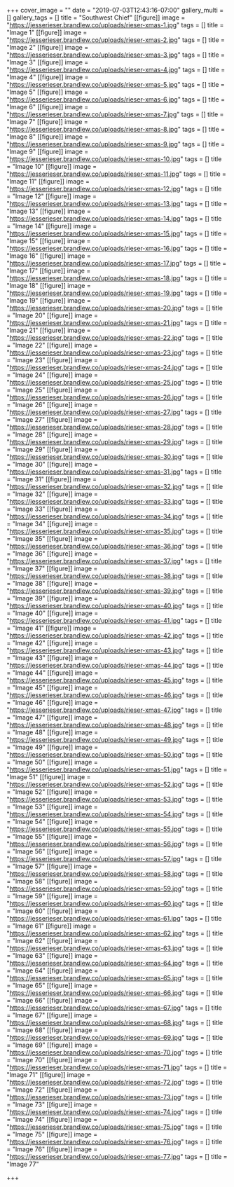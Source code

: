 +++
cover_image = ""
date = "2019-07-03T12:43:16-07:00"
gallery_multi = []
gallery_tags = []
title = "Southwest Chief"
[[figure]]
image = "https://jesserieser.brandlew.co/uploads/rieser-xmas-1.jpg"
tags = []
title = "Image 1"
[[figure]]
image = "https://jesserieser.brandlew.co/uploads/rieser-xmas-2.jpg"
tags = []
title = "Image 2"
[[figure]]
image = "https://jesserieser.brandlew.co/uploads/rieser-xmas-3.jpg"
tags = []
title = "Image 3"
[[figure]]
image = "https://jesserieser.brandlew.co/uploads/rieser-xmas-4.jpg"
tags = []
title = "Image 4"
[[figure]]
image = "https://jesserieser.brandlew.co/uploads/rieser-xmas-5.jpg"
tags = []
title = "Image 5"
[[figure]]
image = "https://jesserieser.brandlew.co/uploads/rieser-xmas-6.jpg"
tags = []
title = "Image 6"
[[figure]]
image = "https://jesserieser.brandlew.co/uploads/rieser-xmas-7.jpg"
tags = []
title = "Image 7"
[[figure]]
image = "https://jesserieser.brandlew.co/uploads/rieser-xmas-8.jpg"
tags = []
title = "Image 8"
[[figure]]
image = "https://jesserieser.brandlew.co/uploads/rieser-xmas-9.jpg"
tags = []
title = "Image 9"
[[figure]]
image = "https://jesserieser.brandlew.co/uploads/rieser-xmas-10.jpg"
tags = []
title = "Image 10"
[[figure]]
image = "https://jesserieser.brandlew.co/uploads/rieser-xmas-11.jpg"
tags = []
title = "Image 11"
[[figure]]
image = "https://jesserieser.brandlew.co/uploads/rieser-xmas-12.jpg"
tags = []
title = "Image 12"
[[figure]]
image = "https://jesserieser.brandlew.co/uploads/rieser-xmas-13.jpg"
tags = []
title = "Image 13"
[[figure]]
image = "https://jesserieser.brandlew.co/uploads/rieser-xmas-14.jpg"
tags = []
title = "Image 14"
[[figure]]
image = "https://jesserieser.brandlew.co/uploads/rieser-xmas-15.jpg"
tags = []
title = "Image 15"
[[figure]]
image = "https://jesserieser.brandlew.co/uploads/rieser-xmas-16.jpg"
tags = []
title = "Image 16"
[[figure]]
image = "https://jesserieser.brandlew.co/uploads/rieser-xmas-17.jpg"
tags = []
title = "Image 17"
[[figure]]
image = "https://jesserieser.brandlew.co/uploads/rieser-xmas-18.jpg"
tags = []
title = "Image 18"
[[figure]]
image = "https://jesserieser.brandlew.co/uploads/rieser-xmas-19.jpg"
tags = []
title = "Image 19"
[[figure]]
image = "https://jesserieser.brandlew.co/uploads/rieser-xmas-20.jpg"
tags = []
title = "Image 20"
[[figure]]
image = "https://jesserieser.brandlew.co/uploads/rieser-xmas-21.jpg"
tags = []
title = "Image 21"
[[figure]]
image = "https://jesserieser.brandlew.co/uploads/rieser-xmas-22.jpg"
tags = []
title = "Image 22"
[[figure]]
image = "https://jesserieser.brandlew.co/uploads/rieser-xmas-23.jpg"
tags = []
title = "Image 23"
[[figure]]
image = "https://jesserieser.brandlew.co/uploads/rieser-xmas-24.jpg"
tags = []
title = "Image 24"
[[figure]]
image = "https://jesserieser.brandlew.co/uploads/rieser-xmas-25.jpg"
tags = []
title = "Image 25"
[[figure]]
image = "https://jesserieser.brandlew.co/uploads/rieser-xmas-26.jpg"
tags = []
title = "Image 26"
[[figure]]
image = "https://jesserieser.brandlew.co/uploads/rieser-xmas-27.jpg"
tags = []
title = "Image 27"
[[figure]]
image = "https://jesserieser.brandlew.co/uploads/rieser-xmas-28.jpg"
tags = []
title = "Image 28"
[[figure]]
image = "https://jesserieser.brandlew.co/uploads/rieser-xmas-29.jpg"
tags = []
title = "Image 29"
[[figure]]
image = "https://jesserieser.brandlew.co/uploads/rieser-xmas-30.jpg"
tags = []
title = "Image 30"
[[figure]]
image = "https://jesserieser.brandlew.co/uploads/rieser-xmas-31.jpg"
tags = []
title = "Image 31"
[[figure]]
image = "https://jesserieser.brandlew.co/uploads/rieser-xmas-32.jpg"
tags = []
title = "Image 32"
[[figure]]
image = "https://jesserieser.brandlew.co/uploads/rieser-xmas-33.jpg"
tags = []
title = "Image 33"
[[figure]]
image = "https://jesserieser.brandlew.co/uploads/rieser-xmas-34.jpg"
tags = []
title = "Image 34"
[[figure]]
image = "https://jesserieser.brandlew.co/uploads/rieser-xmas-35.jpg"
tags = []
title = "Image 35"
[[figure]]
image = "https://jesserieser.brandlew.co/uploads/rieser-xmas-36.jpg"
tags = []
title = "Image 36"
[[figure]]
image = "https://jesserieser.brandlew.co/uploads/rieser-xmas-37.jpg"
tags = []
title = "Image 37"
[[figure]]
image = "https://jesserieser.brandlew.co/uploads/rieser-xmas-38.jpg"
tags = []
title = "Image 38"
[[figure]]
image = "https://jesserieser.brandlew.co/uploads/rieser-xmas-39.jpg"
tags = []
title = "Image 39"
[[figure]]
image = "https://jesserieser.brandlew.co/uploads/rieser-xmas-40.jpg"
tags = []
title = "Image 40"
[[figure]]
image = "https://jesserieser.brandlew.co/uploads/rieser-xmas-41.jpg"
tags = []
title = "Image 41"
[[figure]]
image = "https://jesserieser.brandlew.co/uploads/rieser-xmas-42.jpg"
tags = []
title = "Image 42"
[[figure]]
image = "https://jesserieser.brandlew.co/uploads/rieser-xmas-43.jpg"
tags = []
title = "Image 43"
[[figure]]
image = "https://jesserieser.brandlew.co/uploads/rieser-xmas-44.jpg"
tags = []
title = "Image 44"
[[figure]]
image = "https://jesserieser.brandlew.co/uploads/rieser-xmas-45.jpg"
tags = []
title = "Image 45"
[[figure]]
image = "https://jesserieser.brandlew.co/uploads/rieser-xmas-46.jpg"
tags = []
title = "Image 46"
[[figure]]
image = "https://jesserieser.brandlew.co/uploads/rieser-xmas-47.jpg"
tags = []
title = "Image 47"
[[figure]]
image = "https://jesserieser.brandlew.co/uploads/rieser-xmas-48.jpg"
tags = []
title = "Image 48"
[[figure]]
image = "https://jesserieser.brandlew.co/uploads/rieser-xmas-49.jpg"
tags = []
title = "Image 49"
[[figure]]
image = "https://jesserieser.brandlew.co/uploads/rieser-xmas-50.jpg"
tags = []
title = "Image 50"
[[figure]]
image = "https://jesserieser.brandlew.co/uploads/rieser-xmas-51.jpg"
tags = []
title = "Image 51"
[[figure]]
image = "https://jesserieser.brandlew.co/uploads/rieser-xmas-52.jpg"
tags = []
title = "Image 52"
[[figure]]
image = "https://jesserieser.brandlew.co/uploads/rieser-xmas-53.jpg"
tags = []
title = "Image 53"
[[figure]]
image = "https://jesserieser.brandlew.co/uploads/rieser-xmas-54.jpg"
tags = []
title = "Image 54"
[[figure]]
image = "https://jesserieser.brandlew.co/uploads/rieser-xmas-55.jpg"
tags = []
title = "Image 55"
[[figure]]
image = "https://jesserieser.brandlew.co/uploads/rieser-xmas-56.jpg"
tags = []
title = "Image 56"
[[figure]]
image = "https://jesserieser.brandlew.co/uploads/rieser-xmas-57.jpg"
tags = []
title = "Image 57"
[[figure]]
image = "https://jesserieser.brandlew.co/uploads/rieser-xmas-58.jpg"
tags = []
title = "Image 58"
[[figure]]
image = "https://jesserieser.brandlew.co/uploads/rieser-xmas-59.jpg"
tags = []
title = "Image 59"
[[figure]]
image = "https://jesserieser.brandlew.co/uploads/rieser-xmas-60.jpg"
tags = []
title = "Image 60"
[[figure]]
image = "https://jesserieser.brandlew.co/uploads/rieser-xmas-61.jpg"
tags = []
title = "Image 61"
[[figure]]
image = "https://jesserieser.brandlew.co/uploads/rieser-xmas-62.jpg"
tags = []
title = "Image 62"
[[figure]]
image = "https://jesserieser.brandlew.co/uploads/rieser-xmas-63.jpg"
tags = []
title = "Image 63"
[[figure]]
image = "https://jesserieser.brandlew.co/uploads/rieser-xmas-64.jpg"
tags = []
title = "Image 64"
[[figure]]
image = "https://jesserieser.brandlew.co/uploads/rieser-xmas-65.jpg"
tags = []
title = "Image 65"
[[figure]]
image = "https://jesserieser.brandlew.co/uploads/rieser-xmas-66.jpg"
tags = []
title = "Image 66"
[[figure]]
image = "https://jesserieser.brandlew.co/uploads/rieser-xmas-67.jpg"
tags = []
title = "Image 67"
[[figure]]
image = "https://jesserieser.brandlew.co/uploads/rieser-xmas-68.jpg"
tags = []
title = "Image 68"
[[figure]]
image = "https://jesserieser.brandlew.co/uploads/rieser-xmas-69.jpg"
tags = []
title = "Image 69"
[[figure]]
image = "https://jesserieser.brandlew.co/uploads/rieser-xmas-70.jpg"
tags = []
title = "Image 70"
[[figure]]
image = "https://jesserieser.brandlew.co/uploads/rieser-xmas-71.jpg"
tags = []
title = "Image 71"
[[figure]]
image = "https://jesserieser.brandlew.co/uploads/rieser-xmas-72.jpg"
tags = []
title = "Image 72"
[[figure]]
image = "https://jesserieser.brandlew.co/uploads/rieser-xmas-73.jpg"
tags = []
title = "Image 73"
[[figure]]
image = "https://jesserieser.brandlew.co/uploads/rieser-xmas-74.jpg"
tags = []
title = "Image 74"
[[figure]]
image = "https://jesserieser.brandlew.co/uploads/rieser-xmas-75.jpg"
tags = []
title = "Image 75"
[[figure]]
image = "https://jesserieser.brandlew.co/uploads/rieser-xmas-76.jpg"
tags = []
title = "Image 76"
[[figure]]
image = "https://jesserieser.brandlew.co/uploads/rieser-xmas-77.jpg"
tags = []
title = "Image 77"


+++
